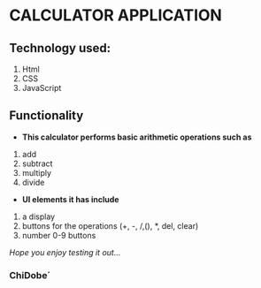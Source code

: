 # CALCULATOR APPLICATION
## Technology used:
1. Html
2. CSS 
3. JavaScript

## Functionality
- **This calculator performs basic arithmetic operations such as**
1. add
2. subtract
3. multiply
4. divide

- **UI elements it has include** 
1. a display
2. buttons for the operations (+, -, /,(), *, del, clear)
3. number 0-9 buttons

*Hope you enjoy testing it out...*

### ChiDobe´